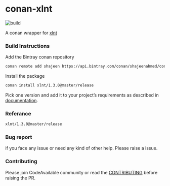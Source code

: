 # conan-xlnt 
![build](https://github.com/CodeAvailable/conan-xlnt/workflows/Python%20application/badge.svg?branch=master)

A conan wrapper for [xlnt](https://github.com/tfussell/xlnt)

### Build Instructions

Add the Bintray conan repository
```bash
conan remote add shajeen https://api.bintray.com/conan/shajeenahmed/conan 
```

Install the package
```bash
conan install xlnt/1.3.0@master/release
```
Pick one version and add it to your project’s requirements as described in [documentation](https://docs.conan.io/en/latest/using_packages/conanfile_txt.html).

### Referance
```bash
xlnt/1.3.0@master/release
```

### Bug report

if you face any issue or need any kind of other help. Please raise a issue.

### Contributing

Please join CodeAvailable community or read the [CONTRIBUTING](https://github.com/CodeAvailable/conan-xlnt/blob/master/CONTRIBUTING.md) before raising the PR.
